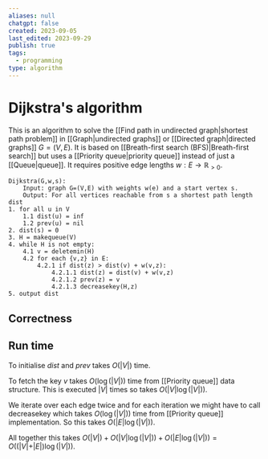 ```yaml
---
aliases: null
chatgpt: false
created: 2023-09-05
last_edited: 2023-09-29
publish: true
tags:
  - programming
type: algorithm
---
```

# Dijkstra's algorithm

This is an algorithm to solve the [[Find path in undirected graph|shortest path problem]] in [[Graph|undirected graphs]] or [[Directed graph|directed graphs]] $G = (V,E)$. It is based on [[Breath-first search (BFS)|Breath-first search]] but uses a [[Priority queue|priority queue]] instead of just a [[Queue|queue]]. It requires positive edge lengths $w: E \rightarrow \mathbb{R}_{>0}$.

```pseudocode
Dijkstra(G,w,s):
	Input: graph G=(V,E) with weights w(e) and a start vertex s.
	Output: For all vertices reachable from s a shortest path length dist
1. for all u in V
	1.1 dist(u) = inf
	1.2 prev(u) = nil
2. dist(s) = 0
3. H = makequeue(V)
4. while H is not empty:
	4.1 v = deletemin(H)
	4.2 for each {v,z} in E:
		4.2.1 if dist(z) > dist(v) + w(v,z):
			4.2.1.1 dist(z) = dist(v) + w(v,z)
			4.2.1.2 prev(z) = v
			4.2.1.3 decreasekey(H,z)
5. output dist
```

## Correctness


## Run time

To initialise $dist$ and $prev$ takes $O(\vert V \vert)$ time.

To fetch the key $v$ takes $O(\log(\vert V \vert))$ time from [[Priority queue]] data structure. This is executed $\vert V \vert$ times so takes $O(\vert V \vert \log(\vert V \vert))$.

We iterate over each edge twice and for each iteration we might have to call decreasekey which takes $O(\log(\vert V \vert))$ time from [[Priority queue]] implementation. So this takes $O(\vert E \vert \log(\vert V \vert))$.

All together this takes $O(\vert V \vert) + O(\vert V \vert \log(\vert V \vert)) + O(\vert E \vert \log(\vert V \vert)) = O((\vert V \vert + \vert E \vert) \log(\vert V \vert))$.
